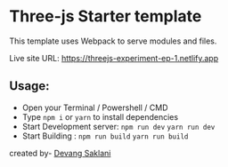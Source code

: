 # Three-js Starter template

This template uses Webpack to serve modules and files.

Live site URL: https://threejs-experiment-ep-1.netlify.app

## Usage: 
 - Open your Terminal / Powershell / CMD
 - Type ` npm i ` or ` yarn ` to install dependencies
 - Start Development server: ` npm run dev `  ` yarn run dev ` 
 - Start Building : ` npm run build `  ` yarn run build ` 


created by- [Devang Saklani](https://github.com/Devang47)